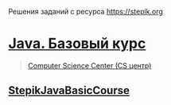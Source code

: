 Решения заданий с ресурса https://stepik.org

# [Java. Базовый курс](https://stepik.org/course/187/syllabus)
>  [Computer Science Center (CS центр)](https://stepik.org/org/compscicenter)<br>
##  [StepikJavaBasicCourse](https://github.com/sergbelov/Stepik/tree/StepikJavaBasicCourse/StepikJavaBasicCourse)<br><br>

